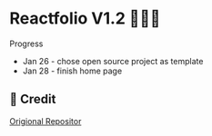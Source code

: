 # Reactfolio V1.2 👩🏽‍🚀

Progress

-   Jan 26 - chose open source project as template
-   Jan 28 - finish home page

## 🌱 Credit

[Origional Repositor](https://github.com/truethari/reactfolio)
